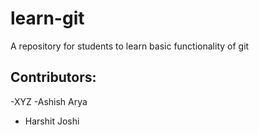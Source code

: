 # learn-git
A repository for students to learn basic functionality of git

## Contributors:
-XYZ
-Ashish Arya

 - Harshit Joshi
